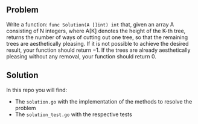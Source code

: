 ## Problem 

Write a function: `func Solution(A []int) int` that, given an array A consisting of N integers, where A[K] denotes the height
of the K-th tree, returns the number of ways of cutting out one tree, so that the remaining trees are aesthetically pleasing. If it is not possible to
achieve the desired result, your function should return −1. If the trees are
already aesthetically pleasing without any removal, your function should return 0.

## Solution 

In this repo you will find: 

* The `solution.go` with the implementation of the methods to resolve the problem
* The `solution_test.go` with the respective tests  
